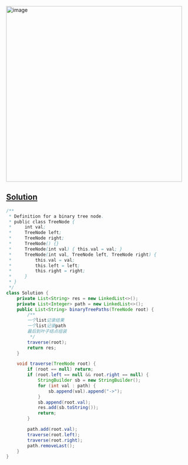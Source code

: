 <img width="477" alt="image" src="https://github.com/kkkkevx/DSA2/assets/108632304/deea3c87-6f20-46ec-9544-37db4c92927e">

## [Solution](https://leetcode.cn/problems/binary-tree-paths/description/)

```java
/**
 * Definition for a binary tree node.
 * public class TreeNode {
 *     int val;
 *     TreeNode left;
 *     TreeNode right;
 *     TreeNode() {}
 *     TreeNode(int val) { this.val = val; }
 *     TreeNode(int val, TreeNode left, TreeNode right) {
 *         this.val = val;
 *         this.left = left;
 *         this.right = right;
 *     }
 * }
 */
class Solution {
    private List<String> res = new LinkedList<>();
    private List<Integer> path = new LinkedList<>();
    public List<String> binaryTreePaths(TreeNode root) {
        /**
        一个list记录结果
        一个list记录path
        最后到叶子结点组装
         */
        traverse(root);
        return res;
    }

    void traverse(TreeNode root) {
        if (root == null) return;
        if (root.left == null && root.right == null) {
            StringBuilder sb = new StringBuilder();
            for (int val : path) {
                sb.append(val).append("->");
            }
            sb.append(root.val);
            res.add(sb.toString());
            return;
        }

        path.add(root.val);
        traverse(root.left);
        traverse(root.right);
        path.removeLast();
    }
}
```

